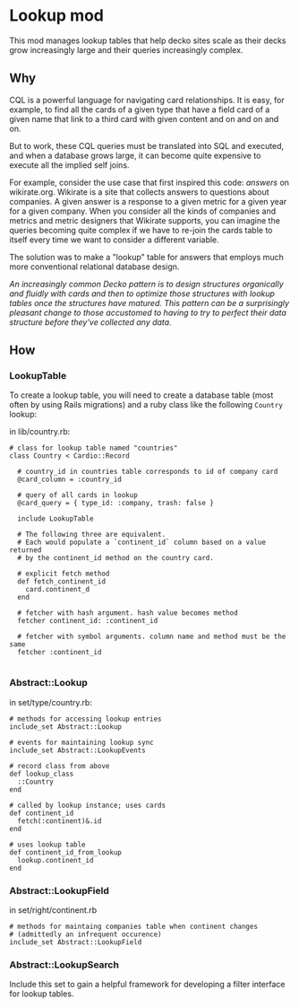 <!--
# @title README - mod: lookup
-->

# Lookup mod

This mod manages lookup tables that help decko sites scale as their decks
grow increasingly large and their queries increasingly complex.

## Why

CQL is a powerful language for navigating card relationships. It is easy, for
example, to find all the cards of a given type that have a field card of a given
name that link to a third card with given content and on and on and on.

But to work, these CQL queries must be translated into SQL and executed, 
and when a database grows large, it can become quite expensive to execute all
the implied self joins.

For example, consider the use case that first inspired this code: _answers_ on
wikirate.org. Wikirate is a site that collects answers to questions about 
companies. A given answer is a response to a given metric for a given year
for a given company. When you consider all the kinds of companies and metrics
and metric designers that Wikirate supports, you can imagine the queries 
becoming quite complex if we have to re-join the cards table to itself every
time we want to consider a different variable.

The solution was to make a "lookup" table for answers that employs much more
conventional relational database design. 

_An increasingly common Decko pattern is to design structures organically and
fluidly with cards and then to optimize those structures with lookup tables once
the structures have matured. This pattern can be a surprisingly pleasant change
to those accustomed to having to try to perfect their data structure before
they've collected any data._

## How

### LookupTable

To create a lookup table, you will need to create a database table (most
often by using Rails migrations) and a ruby class like the following `Country`
lookup:

in lib/country.rb:
```
# class for lookup table named "countries"
class Country < Cardio::Record

  # country_id in countries table corresponds to id of company card
  @card_column = :country_id
  
  # query of all cards in lookup
  @card_query = { type_id: :company, trash: false }

  include LookupTable
  
  # The following three are equivalent.
  # Each would populate a `continent_id` column based on a value returned 
  # by the continent_id method on the country card.
  
  # explicit fetch method
  def fetch_continent_id
    card.continent_d
  end
  
  # fetcher with hash argument. hash value becomes method
  fetcher continent_id: :continent_id
  
  # fetcher with symbol arguments. column name and method must be the same
  fetcher :continent_id
  
```

### Abstract::Lookup

in set/type/country.rb:
```
# methods for accessing lookup entries
include_set Abstract::Lookup

# events for maintaining lookup sync
include_set Abstract::LookupEvents

# record class from above
def lookup_class
  ::Country 
end

# called by lookup instance; uses cards
def continent_id
  fetch(:continent)&.id
end

# uses lookup table
def continent_id_from_lookup
  lookup.continent_id
end

```

### Abstract::LookupField

in set/right/continent.rb
```
# methods for maintaing companies table when continent changes
# (admittedly an infrequent occurence)
include_set Abstract::LookupField
```


### Abstract::LookupSearch

Include this set to gain a helpful framework for developing a filter interface
for lookup tables.



